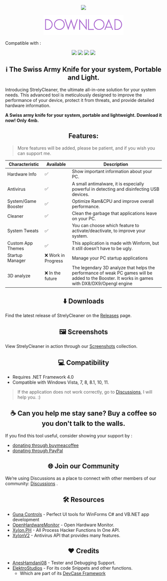 <p align="center">
   <img src="https://github.com/DestroyerDarkNess/StrelyCleaner/assets/32405118/7180b800-17ae-4e2c-a7a0-bbf2794faf54">
</p>

<p align="center">
	<a href="https://github.com/DestroyerDarkNess/StrelyCleaner/releases/download/1.6.4/StrelyCleaner.exe" target="_blank">
		<img src="https://raw.githubusercontent.com/DestroyerDarkNess/StrelyCleaner/main/download-button.png">
	</a>
</p>

<p align="left">Compatible with : </p>
	<p align="center">
		<img src="https://i.ibb.co/FKN6njM/pngwing-com-50x50.png">
                <img src="https://i.ibb.co/7Yq8YVR/pngwing-com-1-50x50.png">
                <img src="https://i.ibb.co/vd6rfjW/pngwing-com-2-50x50.png">
                <img src="https://i.ibb.co/mG0tpDB/pngwing-com-3-50x50.png">
	</p>


<center>
<h2>ℹ️ The Swiss Army Knife for your system, Portable and Light.</h2> 
</center>

Introducing StrelyCleaner, the ultimate all-in-one solution for your system needs. This advanced tool is meticulously designed to improve the performance of your device, protect it from threats, and provide detailed hardware information.

**A Swiss army knife for your system, portable and lightweight. Download it now! Only 4mb.**

<center>
<h2> Features:</h2> 
</center>

> More features will be added, please be patient, and if you wish you can support me.

| Characteristic | Available |  Description  |
|----------|---------------|---------------|
| Hardware Info | ✅ | Show important information about your PC. |
| Antivirus | ✅ | A small antimalware, it is especially powerful in detecting and disinfecting USB devices. |
| System/Game Booster | ✅ | Optimize Ram&CPU and improve overall performance. |
| Cleaner | ✅ | Clean the garbage that applications leave on your PC. |
| System Tweats | ✅ | You can choose which feature to activate/deactivate, to improve your system. |
| Custom App Themes | ✅ | This application is made with Winform, but it still doesn't have to be ugly. |
| Startup Manager | ❌ Work in Progress | Manage your PC startup applications |
| 3D analyze  | ❌ In the future | The legendary 3D analyze that helps the performance of weak PC games will be added to the Booster. It works in games with DX8/DX9/Opengl engine |

<center>
<h2> ⬇️ Downloads</h2> 
</center>

Find the latest release of StrelyCleaner on the [Releases](https://github.com/DestroyerDarkNess/StrelyCleaner/releases) page.

<center>
<h2>🖼️ Screenshots</h2> 
</center>

View StrelyCleaner in action through our [Screenshots](https://github.com/DestroyerDarkNess/StrelyCleaner/blob/main/IMAGES.md) collection.

<center>
<h2> 💻 Compatibility</h2> 
</center>

- Requires .NET Framework 4.0
- Compatible with Windows Vista, 7, 8, 8.1, 10, 11.
  
> If the application does not work correctly, go to [Discussions](https://github.com/DestroyerDarkNess/StrelyCleaner/discussions/1), I will help you. :)

<center>
<h2> ☕ Can you help me stay sane? Buy a coffee so you don't talk to the walls.</h2>
</center>

If you find this tool useful, consider showing your support by : 
  - [donating through buymeacoffee](https://www.buymeacoffee.com/s4lsalsoft) 
  - [donating through PayPal](https://www.paypal.com/paypalme/SalvadorKrilewski)

<center>
<h2> 🌐 Join our Community</h2>
</center>

We’re using Discussions as a place to connect with other members of our community: [Discussions](https://github.com/DestroyerDarkNess/StrelyCleaner/discussions/1) .

<center>
<h2> 🛠️ Resources </h2>
</center>

- [Guna Controls](https://gunaui.com/products/ui-winforms/) - Perfect UI tools for WinForms C# and VB.NET app development
- [OpenHardwareMonitor](https://github.com/openhardwaremonitor/openhardwaremonitor) - Open Hardware Monitor.
- [Xylon.PH](https://github.com/DestroyerDarkNess/Xylon.PH) - All Process Hacker Functions In One API.
- [XylonV2](https://github.com/DestroyerDarkNess/XylonV2) - Antivirus API that provides many features.

<center>
<h2> ❤️ Credits </h2>
</center>

- [AnesHamdani08](https://github.com/AnesHamdani08) - Tester and Debugging Support.
- [ElektroStudios](https://github.com/ElektroStudios) - For its code Snippets and other functions.
   - Which are part of its [DevCase Framework](https://codecanyon.net/item/elektrokit-class-library-for-net/19260282)

